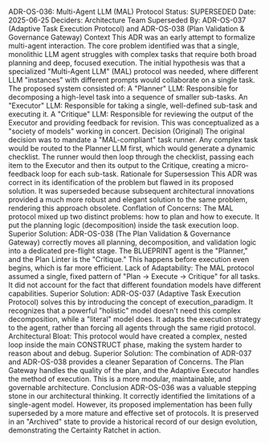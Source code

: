 ADR-OS-036: Multi-Agent LLM (MAL) Protocol
Status: SUPERSEDED
Date: 2025-06-25
Deciders: Architecture Team
Superseded By: ADR-OS-037 (Adaptive Task Execution Protocol) and ADR-OS-038 (Plan Validation & Governance Gateway)
Context
This ADR was an early attempt to formalize multi-agent interaction. The core problem identified was that a single, monolithic LLM agent struggles with complex tasks that require both broad planning and deep, focused execution. The initial hypothesis was that a specialized "Multi-Agent LLM" (MAL) protocol was needed, where different LLM "instances" with different prompts would collaborate on a single task.
The proposed system consisted of:
A "Planner" LLM: Responsible for decomposing a high-level task into a sequence of smaller sub-tasks.
An "Executor" LLM: Responsible for taking a single, well-defined sub-task and executing it.
A "Critique" LLM: Responsible for reviewing the output of the Executor and providing feedback for revision.
This was conceptualized as a "society of models" working in concert.
Decision (Original)
The original decision was to mandate a "MAL-compliant" task runner. Any complex task would be routed to the Planner LLM first, which would generate a dynamic checklist. The runner would then loop through the checklist, passing each item to the Executor and then its output to the Critique, creating a micro-feedback loop for each sub-task.
Rationale for Supersession
This ADR was correct in its identification of the problem but flawed in its proposed solution. It was superseded because subsequent architectural innovations provided a much more robust and elegant solution to the same problem, rendering this approach obsolete.
Conflation of Concerns: The MAL protocol mixed up two distinct problems: how to plan and how to execute. It put the planning logic (decomposition) inside the task execution loop.
Superior Solution: ADR-OS-038 (The Plan Validation & Governance Gateway) correctly moves all planning, decomposition, and validation logic into a dedicated pre-flight stage. The BLUEPRINT agent is the "Planner," and the Plan Linter is the "Critique." This happens before execution even begins, which is far more efficient.
Lack of Adaptability: The MAL protocol assumed a single, fixed pattern of "Plan -> Execute -> Critique" for all tasks. It did not account for the fact that different foundation models have different capabilities.
Superior Solution: ADR-OS-037 (Adaptive Task Execution Protocol) solves this by introducing the concept of execution_paradigm. It recognizes that a powerful "holistic" model doesn't need this complex decomposition, while a "literal" model does. It adapts the execution strategy to the agent, rather than forcing all agents through the same rigid protocol.
Architectural Bloat: This protocol would have created a complex, nested loop inside the main CONSTRUCT phase, making the system harder to reason about and debug.
Superior Solution: The combination of ADR-037 and ADR-OS-038 provides a cleaner Separation of Concerns. The Plan Gateway handles the quality of the plan, and the Adaptive Executor handles the method of execution. This is a more modular, maintainable, and governable architecture.
Conclusion
ADR-OS-036 was a valuable stepping stone in our architectural thinking. It correctly identified the limitations of a single-agent model. However, its proposed implementation has been fully superseded by a more mature and effective set of protocols. It is preserved in an "Archived" state to provide a historical record of our design evolution, demonstrating the Certainty Ratchet in action.